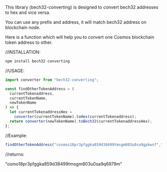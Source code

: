 This library (bech32-converting) is designed to convert bech32 addresses to hex and vice versa.

You can use any prefix and address, it will match bech32 address on blockchain node.

Here is a function which will help you to convert one Cosmos blockchain token address to other. 

//INSTALLATION:
```Javascript
npm install bech32-converting
```
//USAGE:
```Javascript
import converter from "bech32-converting";

const findOtherTokenAddress = (
  currentTokenaddress, 
  currentTokenName,
  newTokenName 
) => {
  let currentTokenaddressHex =
    converter(currentTokenName).toHex(currentTokenaddress);
  return converter(newTokenName).toBech32(currentTokenaddressHex);
};
```
//Example:
```Javascript
findOtherTokenAddress("cosmos18pr3pfggka859d38499tmsgm803u0sa9gpkwnf","cosmos", "osmo");

```
//returns: 

"osmo18pr3pfggka859d38499tmsgm803u0sa9q6979m"
